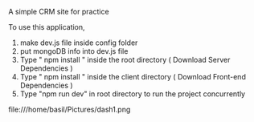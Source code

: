 A simple CRM site for practice

To use this application,

1. make dev.js file inside config folder
2. put mongoDB info into dev.js file
3. Type " npm install " inside the root directory ( Download Server Dependencies )
4. Type " npm install " inside the client directory ( Download Front-end Dependencies )
5. Type "npm run dev" in root directory to run the project concurrently

file:///home/basil/Pictures/dash1.png
